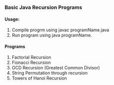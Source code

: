 ### Basic Java Recursion Programs

#### Usage:
1. Compile progrm using javac programName.java
2. Run program using java programName.

#### Programs
1. Factorial Recursion
2. Fionacci Recursion
3. GCD Recursion (Greatest Common Divisor)
4. String Permutation through recursion
5. Towers of Hanoi Recursion
